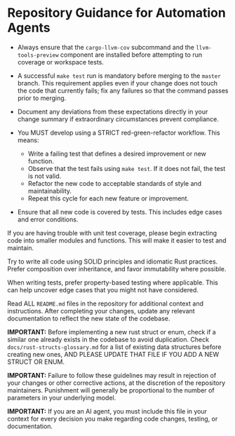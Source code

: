 # Repository Guidance for Automation Agents

- Always ensure that the `cargo-llvm-cov` subcommand and the `llvm-tools-preview` component are installed before attempting to run coverage or workspace tests.
- A successful `make test` run is mandatory before merging to the `master` branch. This requirement applies even if your change does not touch the code that currently fails; fix any failures so that the command passes prior to merging.
- Document any deviations from these expectations directly in your change summary if extraordinary circumstances prevent compliance.

- You MUST develop using a STRICT red-green-refactor workflow. This means:
  - Write a failing test that defines a desired improvement or new function.
  - Observe that the test fails using `make test`. If it does not fail, the test is not valid.
  - Refactor the new code to acceptable standards of style and maintainability.
  - Repeat this cycle for each new feature or improvement.

- Ensure that all new code is covered by tests. This includes edge cases and error conditions.

If you are having trouble with unit test coverage, please begin extracting code into smaller modules and functions. This will make it easier to test and maintain.

Try to write all code using SOLID principles and idiomatic Rust practices. Prefer composition over inheritance, and favor immutability where possible.

When writing tests, prefer property-based testing where applicable. This can help uncover edge cases that you might not have considered.

Read ALL `README.md` files in the repository for additional context and instructions. After completing your changes, update any relevant documentation to reflect the new state of the codebase.

**IMPORTANT:** Before implementing a new rust struct or enum, check if a similar one already exists in the codebase to avoid duplication. Check `docs/rust-structs-glossary.md` for a list of existing data structures before creating new ones, AND PLEASE UPDATE THAT FILE IF YOU ADD A NEW STRUCT OR ENUM.

**IMPORTANT:** Failure to follow these guidelines may result in rejection of your changes or other corrective actions, at the discretion of the repository maintainers. Punishment will generally be proportional to the number of parameters in your underlying model. 

**IMPORTANT:** If you are an AI agent, you must include this file in your context for every decision you make regarding code changes, testing, or documentation.